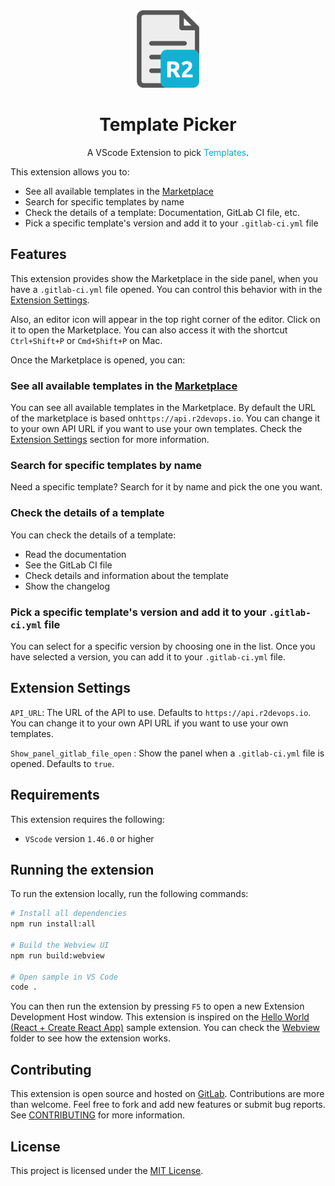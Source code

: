 

<div align="center">
  <img src="./webview-ui/public/logo512.png" width="100">
  <br>
  <h1>Template Picker</h1>
  A VScode Extension to pick <a style="color:#00B1D2">Templates</a>.
</div>

This extension allows you to:

- See all available templates in the [Marketplace](https://r2devops.io/marketplace/)
- Search for specific templates by name
- Check the details of a template: Documentation, GitLab CI file, etc.
- Pick a specific template's version and add it to your `.gitlab-ci.yml` file

## Features

This extension provides show the Marketplace in the side panel, when you have a `.gitlab-ci.yml` file opened. You can control this behavior with in the [Extension Settings](#extension-settings).

Also, an editor icon will appear in the top right corner of the editor. Click on it to open the Marketplace.
You can also access it with the shortcut `Ctrl+Shift+P` or `Cmd+Shift+P` on Mac.

Once the Marketplace is opened, you can:

### See all available templates in the [Marketplace](https://r2devops.io/marketplace/)

You can see all available templates in the Marketplace. By default the URL of the marketplace is based on`https://api.r2devops.io`. You can change it to your own API URL if you want to use your own templates. Check the [Extension Settings](#extension-settings) section for more information.

### Search for specific templates by name

Need a specific template? Search for it by name and pick the one you want.


### Check the details of a template

You can check the details of a template:

- Read the documentation
- See the GitLab CI file
- Check details and information about the template
- Show the changelog

### Pick a specific template's version and add it to your `.gitlab-ci.yml` file

You can select for a specific version by choosing one in the list. Once you have selected a version, you can add it to your `.gitlab-ci.yml` file.

## Extension Settings

`API_URL`: The URL of the API to use. Defaults to `https://api.r2devops.io`. You can change it to your own API URL if you want to use your own templates.

`Show_panel_gitlab_file_open` : Show the panel when a `.gitlab-ci.yml` file is opened. Defaults to `true`.

## Requirements

This extension requires the following:
- `VScode` version `1.46.0` or higher

## Running the extension

To run the extension locally, run the following commands:

```bash
# Install all dependencies
npm run install:all

# Build the Webview UI
npm run build:webview

# Open sample in VS Code
code .
```

You can then run the extension by pressing `F5` to open a new Extension Development Host window. This extension is inspired on the [Hello World (React + Create React App)](https://github.com/microsoft/vscode-webview-ui-toolkit-samples/tree/main/default/hello-world) sample extension. You can check the [Webview](./webview-ui/README.md) folder to see how the extension works.

## Contributing

This extension is open source and hosted on [GitLab](https://gitlab.com/r2devops/template-picker). Contributions are more than welcome. Feel free to fork and add new features or submit bug reports. See [CONTRIBUTING](./CONTRIBUTING.md) for more information.

## License

This project is licensed under the [MIT License](./LICENSE).

